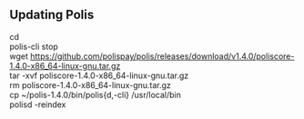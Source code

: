 ## Updating Polis

cd  
polis-cli stop  
wget https://github.com/polispay/polis/releases/download/v1.4.0/poliscore-1.4.0-x86_64-linux-gnu.tar.gz  
tar -xvf poliscore-1.4.0-x86_64-linux-gnu.tar.gz  
rm poliscore-1.4.0-x86_64-linux-gnu.tar.gz  
cp ~/polis-1.4.0/bin/polis{d,-cli} /usr/local/bin  
polisd -reindex  
